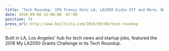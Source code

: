 ```yaml
---
title: 'Tech Roundup: IPO Frenzy Hits LA, LA2050 Kicks Off and More, Built in LA'
date: 2016-09-08 12:00:00 -07:00
position: 74
press_url: http://www.builtinla.com/2016/09/08/tech-roundup
---
```


Built in LA, Los Angeles' hub for tech news and startup jobs, featured the 2016 My LA2050 Grants Challenge in its Tech Roundup.
